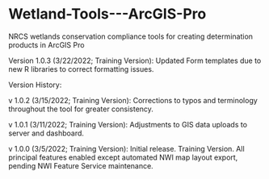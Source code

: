 # Wetland-Tools---ArcGIS-Pro
NRCS wetlands conservation compliance tools for creating determination products in ArcGIS Pro

Version 1.0.3 (3/22/2022; Training Version):
Updated Form templates due to new R libraries to correct formatting issues.

Version History:

v 1.0.2 (3/15/2022; Training Version):
Corrections to typos and terminology throughout the tool for greater consistency.

v 1.0.1 (3/11/2022; Training Version):
Adjustments to GIS data uploads to server and dashboard.

v 1.0.0 (3/5/2022; Training Version):
Initial release. Training Version.
All principal features enabled except automated NWI map layout export, pending NWI Feature Service maintenance.
